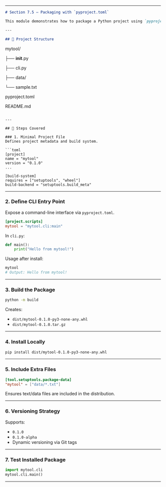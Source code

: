 

---

```markdown
# Section 7.5 – Packaging with `pyproject.toml`

This module demonstrates how to package a Python project using `pyproject.toml`, define an entry point for command-line usage, build a wheel, and install/test the package locally.

---

## 📁 Project Structure

```

mytool/

├── **init**.py

├── cli.py

├── data/

  └── sample.txt

pyproject.toml

README.md

````

---

## 📌 Steps Covered

### 1. Minimal Project File
Defines project metadata and build system.

```toml
[project]
name = "mytool"
version = "0.1.0"
...

[build-system]
requires = ["setuptools", "wheel"]
build-backend = "setuptools.build_meta"
````

---

### 2. Define CLI Entry Point

Expose a command-line interface via `pyproject.toml`.

```toml
[project.scripts]
mytool = "mytool.cli:main"
```

In `cli.py`:

```python
def main():
    print("Hello from mytool!")
```

Usage after install:

```bash
mytool
# Output: Hello from mytool!
```

---

### 3. Build the Package

```bash
python -m build
```

Creates:

* `dist/mytool-0.1.0-py3-none-any.whl`
* `dist/mytool-0.1.0.tar.gz`

---

### 4. Install Locally

```bash
pip install dist/mytool-0.1.0-py3-none-any.whl
```

---

### 5. Include Extra Files

```toml
[tool.setuptools.package-data]
"mytool" = ["data/*.txt"]
```

Ensures text/data files are included in the distribution.

---

### 6. Versioning Strategy

Supports:

* `0.1.0`
* `0.1.0-alpha`
* Dynamic versioning via Git tags

---

### 7. Test Installed Package

```python
import mytool.cli
mytool.cli.main()
```

---




